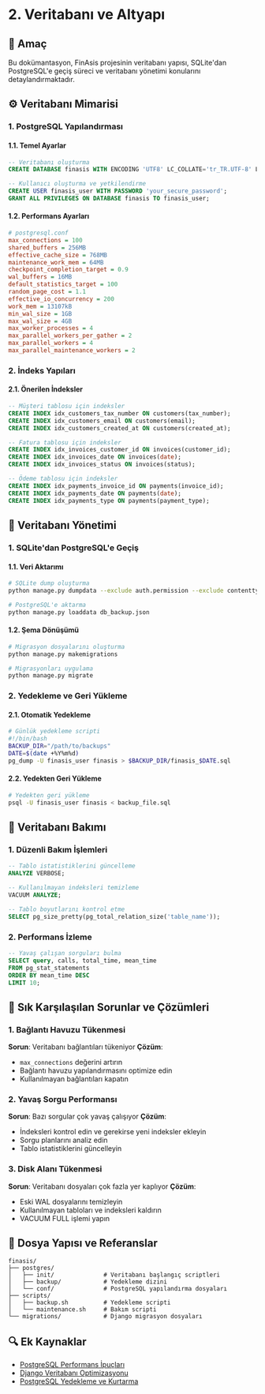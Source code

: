 # 2. Veritabanı ve Altyapı

## 📌 Amaç
Bu dokümantasyon, FinAsis projesinin veritabanı yapısı, SQLite'dan PostgreSQL'e geçiş süreci ve veritabanı yönetimi konularını detaylandırmaktadır.

## ⚙️ Veritabanı Mimarisi

### 1. PostgreSQL Yapılandırması

#### 1.1. Temel Ayarlar
```sql
-- Veritabanı oluşturma
CREATE DATABASE finasis WITH ENCODING 'UTF8' LC_COLLATE='tr_TR.UTF-8' LC_CTYPE='tr_TR.UTF-8';

-- Kullanıcı oluşturma ve yetkilendirme
CREATE USER finasis_user WITH PASSWORD 'your_secure_password';
GRANT ALL PRIVILEGES ON DATABASE finasis TO finasis_user;
```

#### 1.2. Performans Ayarları
```ini
# postgresql.conf
max_connections = 100
shared_buffers = 256MB
effective_cache_size = 768MB
maintenance_work_mem = 64MB
checkpoint_completion_target = 0.9
wal_buffers = 16MB
default_statistics_target = 100
random_page_cost = 1.1
effective_io_concurrency = 200
work_mem = 13107kB
min_wal_size = 1GB
max_wal_size = 4GB
max_worker_processes = 4
max_parallel_workers_per_gather = 2
max_parallel_workers = 4
max_parallel_maintenance_workers = 2
```

### 2. İndeks Yapıları

#### 2.1. Önerilen İndeksler
```sql
-- Müşteri tablosu için indeksler
CREATE INDEX idx_customers_tax_number ON customers(tax_number);
CREATE INDEX idx_customers_email ON customers(email);
CREATE INDEX idx_customers_created_at ON customers(created_at);

-- Fatura tablosu için indeksler
CREATE INDEX idx_invoices_customer_id ON invoices(customer_id);
CREATE INDEX idx_invoices_date ON invoices(date);
CREATE INDEX idx_invoices_status ON invoices(status);

-- Ödeme tablosu için indeksler
CREATE INDEX idx_payments_invoice_id ON payments(invoice_id);
CREATE INDEX idx_payments_date ON payments(date);
CREATE INDEX idx_payments_type ON payments(payment_type);
```

## 🔧 Veritabanı Yönetimi

### 1. SQLite'dan PostgreSQL'e Geçiş

#### 1.1. Veri Aktarımı
```bash
# SQLite dump oluşturma
python manage.py dumpdata --exclude auth.permission --exclude contenttypes > db_backup.json

# PostgreSQL'e aktarma
python manage.py loaddata db_backup.json
```

#### 1.2. Şema Dönüşümü
```bash
# Migrasyon dosyalarını oluşturma
python manage.py makemigrations

# Migrasyonları uygulama
python manage.py migrate
```

### 2. Yedekleme ve Geri Yükleme

#### 2.1. Otomatik Yedekleme
```bash
# Günlük yedekleme scripti
#!/bin/bash
BACKUP_DIR="/path/to/backups"
DATE=$(date +%Y%m%d)
pg_dump -U finasis_user finasis > $BACKUP_DIR/finasis_$DATE.sql
```

#### 2.2. Yedekten Geri Yükleme
```bash
# Yedekten geri yükleme
psql -U finasis_user finasis < backup_file.sql
```

## 🧪 Veritabanı Bakımı

### 1. Düzenli Bakım İşlemleri
```sql
-- Tablo istatistiklerini güncelleme
ANALYZE VERBOSE;

-- Kullanılmayan indeksleri temizleme
VACUUM ANALYZE;

-- Tablo boyutlarını kontrol etme
SELECT pg_size_pretty(pg_total_relation_size('table_name'));
```

### 2. Performans İzleme
```sql
-- Yavaş çalışan sorguları bulma
SELECT query, calls, total_time, mean_time
FROM pg_stat_statements
ORDER BY mean_time DESC
LIMIT 10;
```

## 📝 Sık Karşılaşılan Sorunlar ve Çözümleri

### 1. Bağlantı Havuzu Tükenmesi
**Sorun**: Veritabanı bağlantıları tükeniyor
**Çözüm**:
- `max_connections` değerini artırın
- Bağlantı havuzu yapılandırmasını optimize edin
- Kullanılmayan bağlantıları kapatın

### 2. Yavaş Sorgu Performansı
**Sorun**: Bazı sorgular çok yavaş çalışıyor
**Çözüm**:
- İndeksleri kontrol edin ve gerekirse yeni indeksler ekleyin
- Sorgu planlarını analiz edin
- Tablo istatistiklerini güncelleyin

### 3. Disk Alanı Tükenmesi
**Sorun**: Veritabanı dosyaları çok fazla yer kaplıyor
**Çözüm**:
- Eski WAL dosyalarını temizleyin
- Kullanılmayan tabloları ve indeksleri kaldırın
- VACUUM FULL işlemi yapın

## 📂 Dosya Yapısı ve Referanslar

```
finasis/
├── postgres/
│   ├── init/              # Veritabanı başlangıç scriptleri
│   ├── backup/            # Yedekleme dizini
│   └── conf/              # PostgreSQL yapılandırma dosyaları
├── scripts/
│   ├── backup.sh          # Yedekleme scripti
│   └── maintenance.sh     # Bakım scripti
└── migrations/            # Django migrasyon dosyaları
```

## 🔍 Ek Kaynaklar

- [PostgreSQL Performans İpuçları](https://www.postgresql.org/docs/current/performance-tips.html)
- [Django Veritabanı Optimizasyonu](https://docs.djangoproject.com/en/stable/topics/db/optimization/)
- [PostgreSQL Yedekleme ve Kurtarma](https://www.postgresql.org/docs/current/backup.html) 